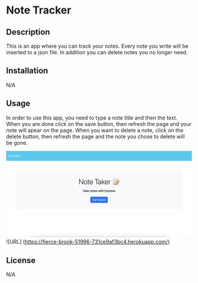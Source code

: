# Note Tracker

## Description

This is an app where you can track your notes. Every note you write will be inserted to a json file. In addition you can delete notes you no longer need.


## Installation

N/A

## Usage

In order to use this app, you need to type a note title and then the text. When you are done click on the save button, then refresh the page and your note will apear on the page. When you want to delete a note, click on the delete button, then refresh the page and the note you chose to delete will be gone. 

![scrrenshot](Screenshot.png)
![URL] (https://fierce-brook-51996-731ce9af3bc4.herokuapp.com/)


## License

N/A
